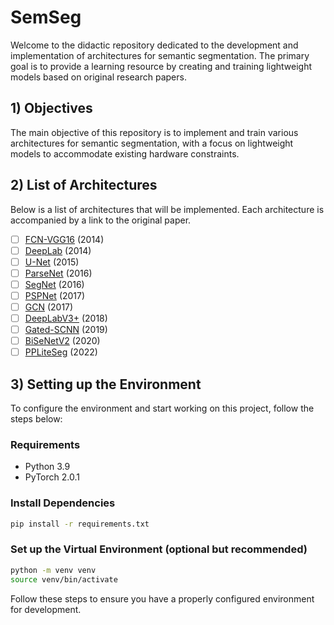 # SemSeg

Welcome to the didactic repository dedicated to the development and implementation of architectures for semantic segmentation. 
The primary goal is to provide a learning resource by creating and training lightweight models based on original research papers.

## 1) Objectives

The main objective of this repository is to implement and train various architectures for semantic segmentation, with a focus on lightweight models to accommodate existing hardware constraints.

## 2) List of Architectures

Below is a list of architectures that will be implemented. Each architecture is accompanied by a link to the original paper.

- [ ] [FCN-VGG16](https://arxiv.org/pdf/1605.06211.pdf) (2014)
- [ ] [DeepLab](https://arxiv.org/pdf/1606.00915.pdf) (2014)
- [ ] [U-Net](https://arxiv.org/pdf/1505.04597.pdf) (2015)
- [ ] [ParseNet](https://arxiv.org/pdf/1506.04579.pdf) (2016)
- [ ] [SegNet](https://arxiv.org/pdf/1511.00561.pdf) (2016)
- [ ] [PSPNet](https://arxiv.org/pdf/1612.01105.pdf) (2017)
- [ ] [GCN](https://arxiv.org/abs/1703.02719) (2017)
- [ ] [DeepLabV3+](https://arxiv.org/pdf/1802.02611.pdf) (2018)
- [ ] [Gated-SCNN](https://arxiv.org/pdf/1907.05740.pdf) (2019)
- [ ] [BiSeNetV2](https://arxiv.org/pdf/2004.02147.pdf) (2020)
- [ ] [PPLiteSeg](https://arxiv.org/pdf/2204.02681.pdf) (2022)

## 3) Setting up the Environment

To configure the environment and start working on this project, follow the steps below:

### Requirements

- Python 3.9
- PyTorch 2.0.1

### Install Dependencies

```bash
pip install -r requirements.txt
```

### Set up the Virtual Environment (optional but recommended)

```bash
python -m venv venv
source venv/bin/activate
```

Follow these steps to ensure you have a properly configured environment for development.

